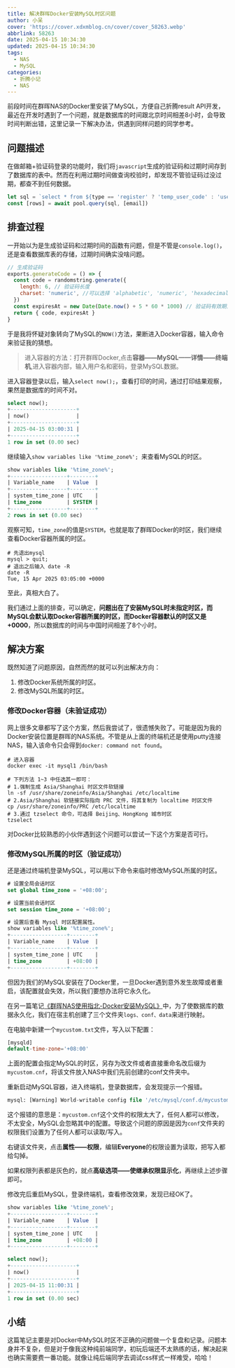 ```yaml
---
title: 解决群晖Docker安装MySQL时区问题
author: 小呆
cover: 'https://cover.xdxmblog.cn/cover/cover_58263.webp'
abbrlink: 58263
date: 2025-04-15 10:34:30
updated: 2025-04-15 10:34:30
tags:
  - NAS
  - MySQL
categories:
  - 折腾小记
  - NAS
---
```


前段时间在群晖NAS的Docker里安装了MySQL，方便自己折腾result API开发，最近在开发时遇到了一个问题，就是数据库的时间跟北京时间相差8小时，会导致时间判断出错，这里记录一下解决办法，供遇到同样问题的同学参考。

<!--more-->

## 问题描述

在做邮箱+验证码登录的功能时，我们将`javascript`生成的验证码和过期时间存到了数据库的表中。然而在利用过期时间做查询校验时，却发现不管验证码过没过期，都查不到任何数据。

```javascript
let sql = `select * from ${type == 'register' ? 'temp_user_code' : 'user'} where email = '${email}' and expires_at > NOW()`
const [rows] = await pool.query(sql, [email])
```

## 排查过程

一开始以为是生成验证码和过期时间的函数有问题，但是不管是`console.log()`，还是查看数据库表的存储，过期时间确实没啥问题。

```javascript
// 生成验证码
exports.generateCode = () => {
  const code = randomstring.generate({
    length: 6, // 验证码长度
    charset: 'numeric', //可以选择 'alphabetic', 'numeric', 'hexadecimal', 'binary' 或者自定义字符集
  })
  const expiresAt = new Date(Date.now() + 5 * 60 * 1000) // 验证码有效期为5分钟
  return { code, expiresAt }
}
```

于是我将怀疑对象转向了MySQL的`NOW()`方法，果断进入Docker容器，输入命令来验证我的猜想。

> 进入容器的方法：打开群晖Docker,点击**容器——MySQL——详情——终端机**,进入容器内部，输入用户名和密码，登录MySQL数据。

进入容器登录以后，输入`select now();`，查看打印的时间，通过打印结果观察，果然是数据库的时间不对。

```sql
select now();                                                                    
+---------------------+                                                                 
| now()               |                                                                 
+---------------------+                                                                 
| 2025-04-15 03:00:31 |                                                                 
+---------------------+                                                                 
1 row in set (0.00 sec) 
```

继续输入`show variables like '%time_zone%'; `来查看MySQL的时区。

```sql
show variables like '%time_zone%';                                               
+------------------+--------+                                                           
| Variable_name    | Value  |                                                           
+------------------+--------+                                                           
| system_time_zone | UTC    |                                                           
| time_zone        | SYSTEM |                                                           
+------------------+--------+                                                           
2 rows in set (0.00 sec)
```

观察可知，`time_zone`的值是`SYSTEM`，也就是取了群晖Docker的时区，我们继续查看Docker容器所属的时区。

```shell
# 先退出mysql
mysql > quit;
# 退出之后输入 date -R
date -R                                                                   
Tue, 15 Apr 2025 03:05:00 +0000
```

至此，真相大白了。

我们通过上面的排查，可以确定，**问题出在了安装MySQL时未指定时区，而MySQL会默认取Docker容器所属的时区，而Docker容器默认的时区又是+0000**，所以数据库的时间与中国时间相差了8个小时。

## 解决方案

既然知道了问题原因，自然而然的就可以列出解决方向：

1. 修改Docker系统所属的时区。
2. 修改MySQL所属的时区。

### 修改Docker容器（未验证成功）

网上很多文章都写了这个方案，然后我尝试了，很遗憾失败了。可能是因为我的Docker安装位置是群晖的NAS系统。不管是从上面的终端机还是使用putty连接NAS，输入该命令只会得到`docker: command not found`。

```shell
# 进入容器
docker exec -it mysql1 /bin/bash

# 下列方法 1~3 中任选其一即可：
# 1.强制生成 Asia/Shanghai 时区文件软链接
ln -sf /usr/share/zoneinfo/Asia/Shanghai /etc/localtime
# 2.Asia/Shanghai 软链接实际指向 PRC 文件，将其复制为 localtime 时区文件
cp /usr/share/zoneinfo/PRC /etc/localtime
# 3.通过 tzselect 命令，可选择 Beijing、HongKong 城市时区
tzselect 
```

对Docker比较熟悉的小伙伴遇到这个问题可以尝试一下这个方案是否可行。

### 修改MySQL所属的时区（验证成功）

还是通过终端机登录MySQL，可以用以下命令来临时修改MySQL所属的时区。

```sql
# 设置全局会话时区
set global time_zone = '+08:00';

# 设置当前会话时区
set session time_zone = '+08:00';

# 设置后查看 Mysql 时区配置属性。
show variables like '%time_zone%';
+------------------+--------+
| Variable_name    | Value  |
+------------------+--------+
| system_time_zone | UTC    |
| time_zone        | +08:00 |
+------------------+--------+
```

但因为我们的MySQL安装在了Docker里，一旦Docker遇到意外发生故障或者重启，该配置就会失效，所以我们要想办法将它永久化。

在另一篇笔记[《群晖NAS使用指北-Docker安装MySQL》](https://www.xdxmblog.cn/posts/25614.html)中，为了使数据库的数据永久化，我们在宿主机创建了三个文件夹`logs、conf、data`来进行映射。

在电脑中新建一个`mycustom.txt`文件，写入以下配置：

```sql
[mysqld]
default-time-zone='+08:00'
```

上面的配置会指定MySQL的时区，另存为改文件或者直接重命名改后缀为`mycustom.cnf`，将该文件放入NAS中我们先前创建的conf文件夹中。

重新启动MySQL容器，进入终端机，登录数据库，会发现提示一个报错。

```sql
mysql: [Warning] World-writable config file '/etc/mysql/conf.d/mycustom.cnf
```

这个报错的意思是：`mycustom.cnf`这个文件的权限太大了，任何人都可以修改，不太安全，MySQL会忽略其中的配置。导致这个问题的原因是因为`conf`文件夹的权限我们设置为了任何人都可以读取/写入。

右键该文件夹，点击**属性——权限**，编辑**Everyone**的权限设置为读取，把写入都给勾掉。

如果权限列表都是灰色的，就点**高级选项——使继承权限显示化**，再继续上述步骤即可。

修改完后重启MySQL，登录终端机，查看修改效果，发现已经OK了。

```sql
show variables like '%time_zone%';
+------------------+--------+
| Variable_name    | Value  |
+------------------+--------+
| system_time_zone | UTC    |
| time_zone        | +08:00 |
+------------------+--------+

select now();                                                                    
+---------------------+                                                                 
| now()               |                                                                 
+---------------------+                                                                 
| 2025-04-15 11:00:31 |                                                                 
+---------------------+                                                                 
1 row in set (0.00 sec) 
```

## 小结

这篇笔记主要是对Docker中MySQL时区不正确的问题做一个复盘和记录。问题本身并不复杂，但是对于像我这种纯前端同学，初玩后端还不太熟练的话，解决起来也确实需要费一番功能。就像让纯后端同学去调试css样式一样难受，哈哈！

